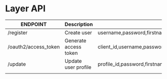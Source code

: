 
# Layer API

| ENDPOINT    		   |  Description    	     | Parameters			 				  							 |
| ---------------------| ------------------------| ------------------------------------------------------------------|
| /register   		   | Create user		     | username,password,firstname,lastname,birthday,email,phone_number  |
| /oauth2/access_token | Generate access token   | client_id,username,password,grant_type	 						 |
| /update  			   | Update user profile	 | profile_id,password,firstname,lastname,birthday,email,phone_number|
|					   |			             |										                             |
